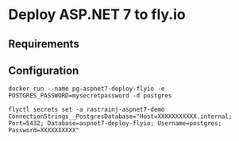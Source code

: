 # Deploy ASP.NET 7 to fly.io

## Requirements

## Configuration

`docker run --name pg-aspnet7-deploy-flyio -e POSTGRES_PASSWORD=mysecretpassword -d postgres`

`flyctl secrets set -a rastrainj-aspnet7-demo ConnectionStrings__PostgresDatabase="Host=XXXXXXXXXXX.internal; Port=5432; Database=aspnet7-deploy-flyio; Username=postgres; Password=XXXXXXXXXX"`